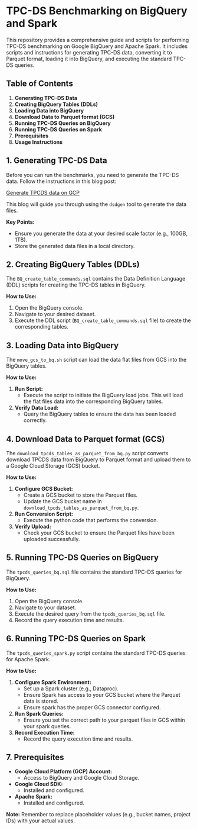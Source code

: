 # TPC-DS Benchmarking on BigQuery and Spark

This repository provides a comprehensive guide and scripts for performing TPC-DS benchmarking on Google BigQuery and Apache Spark. It includes scripts and instructions for generating TPC-DS data, converting it to Parquet format, loading it into BigQuery, and executing the standard TPC-DS queries.

## Table of Contents

1.  **Generating TPC-DS Data**
2.  **Creating BigQuery Tables (DDLs)**
3.  **Loading Data into BigQuery**
4.  **Download Data to Parquet format (GCS)**
5.  **Running TPC-DS Queries on BigQuery**
6.  **Running TPC-DS Queries on Spark**
7.  **Prerequisites**
8.  **Usage Instructions**

## 1. Generating TPC-DS Data

Before you can run the benchmarks, you need to generate the TPC-DS data. Follow the instructions in this blog post:

[Generate TPCDS data on GCP](https://medium.com/google-cloud/how-to-generate-tpc-ds-data-in-gcp-b8e134b6ced9)

This blog will guide you through using the `dsdgen` tool to generate the data files.

**Key Points:**

* Ensure you generate the data at your desired scale factor (e.g., 100GB, 1TB).
* Store the generated data files in a local directory.

## 2. Creating BigQuery Tables (DDLs)

The `BQ_create_table_commands.sql` contains the Data Definition Language (DDL) scripts for creating the TPC-DS tables in BigQuery.

**How to Use:**

1.  Open the BigQuery console.
2.  Navigate to your desired dataset.
3.  Execute the DDL script (`BQ_create_table_commands.sql` file) to create the corresponding tables.

## 3. Loading Data into BigQuery

The `move_gcs_to_bq.sh` script can load the data flat files from GCS into the BigQuery tables.

**How to Use:**

1.  **Run Script:**
    * Execute the script to initiate the BigQuery load jobs. This will load the flat files data into the corresponding BigQuery tables.
3.  **Verify Data Load:**
    * Query the BigQuery tables to ensure the data has been loaded correctly.

## 4. Download Data to Parquet format (GCS)

The `download_tpcds_tables_as_parquet_from_bq.py` script converts download TPCDS data from BigQuery to Parquet format and upload them to a Google Cloud Storage (GCS) bucket.

**How to Use:**

1.  **Configure GCS Bucket:**
    * Create a GCS bucket to store the Parquet files.
    * Update the GCS bucket name in `download_tpcds_tables_as_parquet_from_bq.py`.
2.  **Run Conversion Script:**
    * Execute the python code that performs the conversion. 
3.  **Verify Upload:**
    * Check your GCS bucket to ensure the Parquet files have been uploaded successfully.


## 5. Running TPC-DS Queries on BigQuery

The `tpcds_queries_bq.sql` file contains the standard TPC-DS queries for BigQuery.

**How to Use:**

1.  Open the BigQuery console.
2.  Navigate to your dataset.
3.  Execute the desired query from the `tpcds_queries_bq.sql` file.
4.  Record the query execution time and results.

## 6. Running TPC-DS Queries on Spark

The `tpcds_queries_spark.py` script contains the standard TPC-DS queries for Apache Spark.

**How to Use:**

1.  **Configure Spark Environment:**
    * Set up a Spark cluster (e.g., Dataproc).
    * Ensure Spark has access to your GCS bucket where the Parquet data is stored.
    * Ensure spark has the proper GCS connector configured.
2.  **Run Spark Queries:**
    * Ensure you set the correct path to your parquet files in GCS within your spark queries.
3.  **Record Execution Time:**
    * Record the query execution time and results.

## 7. Prerequisites

* **Google Cloud Platform (GCP) Account:**
    * Access to BigQuery and Google Cloud Storage.
* **Google Cloud SDK:**
    * Installed and configured.
* **Apache Spark:**
    * Installed and configured.


**Note:** Remember to replace placeholder values (e.g., bucket names, project IDs) with your actual values.

